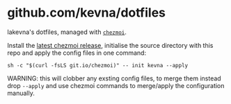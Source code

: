 # github.com/kevna/dotfiles

lakevna's dotfiles, managed with [`chezmoi`](https://github.com/twpayne/chezmoi).

Install the [latest chezmoi release](https://github.com/twpayne/chezmoi/releases/latest), initialise the source directory with this repo and apply the config files in one command:
```
sh -c "$(curl -fsLS git.io/chezmoi)" -- init kevna --apply
```
WARNING: this will clobber any exsting config files, to merge them instead drop `--apply` and use chezmoi commands to merge/apply the configuration manually.
